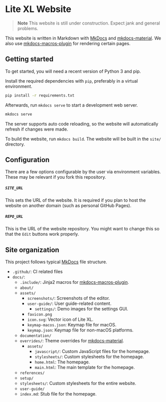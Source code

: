# Lite XL Website

> **Note**
> This website is still under construction.
> Expect jank and general problems.

This website is written in Markdown with [MkDocs] and [mkdocs-material].
We also use [mkdocs-macros-plugin] for rendering certain pages.

## Getting started

To get started, you will need a recent version of Python 3 and pip.

Install the required dependencies with `pip`,
preferably in a virtual environment.

```sh
pip install -r requirements.txt
```

Afterwards, run `mkdocs serve` to start a development web server.

```sh
mkdocs serve
```

The server supports auto code reloading, so the website will automatically
refresh if changes were made.

To build the website, run `mkdocs build`.
The website will be built in the `site/` directory.

## Configuration

There are a few options configurable by the user via environment variables.
These may be relevant if you fork this repository.

##### `SITE_URL`

This sets the URL of the website.
It is required if you plan to host the website on another domain
(such as personal GitHub Pages).

##### `REPO_URL`

This is the URL of the website repository.
You might want to change this so that the `Edit` buttons work properly.

## Site organization

This project follows typical [MkDocs] file structure.

- `.github/`: CI related files
- `docs/`:
  - `.include/`: Jinja2 macros for [mkdocs-macros-plugin].
  - `about/`
  - `assets/`
    - `screenshots/`: Screenshots of the editor.
    - `user-guide/`: User guide-related content.
      - `settings/`: Demo images for the settings GUI.
    - `favicon.png`
    - `icon.svg`: Vector icon of Lite XL.
    - `keymap-macos.json`: Keymap file for macOS.
    - `keymap.json`: Keymap file for non-macOS platforms.
  - `documentation/`
  - `overrides/`: Theme overrides for [mkdocs-material].
    - `assets/`
      - `javascript/`: Custom JavaScript files for the homepage.
      - `stylesheets/`: Custom stylesheets for the homepage.
      - `home.html`: The homepage.
      - `main.html`: The main template for the homepage.
  - `references/`
  - `setup/`
  - `stylesheets/`: Custom stylesheets for the entire website.
  - `user-guide/`
  - `index.md`: Stub file for the homepage.



[MkDocs]:               https://www.mkdocs.org/
[mkdocs-material]:      https://squidfunk.github.io/mkdocs-material/
[mkdocs-macros-plugin]: https://mkdocs-macros-plugin.readthedocs.io/en/latest/
